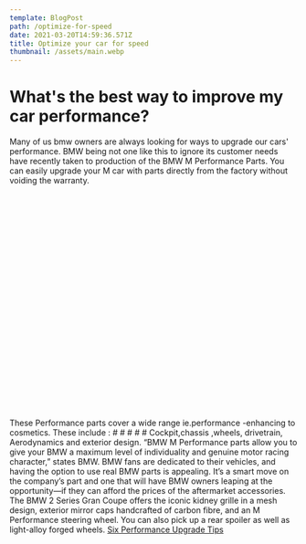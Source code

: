 ```yaml
---
template: BlogPost
path: /optimize-for-speed
date: 2021-03-20T14:59:36.571Z
title: Optimize your car for speed
thumbnail: /assets/main.webp
---
```

#  What's the best way to improve my car performance?
Many of us bmw owners are always looking for ways to upgrade our cars' performance. BMW being not one like this to ignore its customer needs have recently taken to production of the BMW M Performance Parts. You can easily upgrade your M car with parts directly from the factory without voiding the warranty.
 
<div class ="container"><!__![](/assets/engine1.webp)__></div>
<style>
.container {
    width:98%;
    padding-bottom:73%;
    background-image:url(/assets/bmw-car.webp);
    background-repeat:no-repeat;
    background-size:cover;
    background-position-x: center;
    border-radius: 20px;
    margin:20px 0;
}

</style>

These Performance parts cover a wide range ie.performance -enhancing to cosmetics. These include : # # # # #  Cockpit,chassis ,wheels, drivetrain, Aerodynamics and exterior design.
“BMW M Performance parts allow you to give your BMW a maximum level of individuality and genuine motor racing character,” states BMW. BMW fans are dedicated to their vehicles, and having the option to use real BMW parts is appealing. It’s a smart move on the company’s part and one that will have BMW owners leaping at the opportunity—if they can afford the prices of the aftermarket accessories.
The BMW 2 Series Gran Coupe offers the iconic kidney grille in a mesh design, exterior mirror caps handcrafted of carbon fibre, and an M Performance steering wheel. You can also pick up a rear spoiler as well as light-alloy forged wheels.
[Six Performance Upgrade Tips](/six-performance-improvement-tips)

